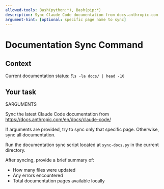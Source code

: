 ```yaml
---
allowed-tools: Bash(python:*), Bash(pip:*)
description: Sync Claude Code documentation from docs.anthropic.com
argument-hint: [optional: specific page name to sync]
---
```


# Documentation Sync Command

## Context

Current documentation status: !`ls -la docs/ | head -10`

## Your task

$ARGUMENTS

Sync the latest Claude Code documentation from https://docs.anthropic.com/en/docs/claude-code/

If arguments are provided, try to sync only that specific page. Otherwise, sync all documentation.

Run the documentation sync script located at `sync-docs.py` in the current directory.

After syncing, provide a brief summary of:
- How many files were updated
- Any errors encountered  
- Total documentation pages available locally